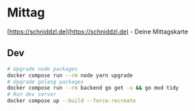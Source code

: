 # Mittag

[https://schniddzl.de](https://schniddzl.de) - Deine Mittagskarte

## Dev

```bash
# Upgrade node packages
docker compose run --rm node yarn upgrade
# Upgrade golang packages
docker compose run --rm backend go get -u && go mod tidy
# Run dev server
docker compose up --build --force-recreate
````
